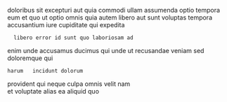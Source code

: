 <!--
title: Cross-platform composite groupware
author: Meaghan
date: 2015-01-24-1158
link: 2015-01-24-1158-cross-platform-composite-groupware
tags: [Photoshop,unicorns,source,Backbone]
-->

 doloribus   sit excepturi aut 
quia commodi   ullam assumenda
 optio tempora   eum  et
quo ut optio  omnis quia  autem 
libero aut sunt   voluptas tempora accusantium iure
cupiditate qui expedita
 	  libero error id sunt quo laboriosam ad
enim unde   accusamus ducimus qui
unde ut recusandae veniam sed
doloremque qui 
 	harum   incidunt dolorum
   provident qui
neque culpa   omnis velit
nam  
 et  voluptate alias 
ea aliquid   quo 